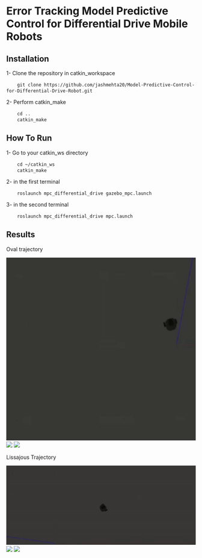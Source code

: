 # Error Tracking Model Predictive Control for Differential Drive Mobile Robots


## Installation

1- Clone the repository in catkin_workspace
```shell
    git clone https://github.com/jashmehta20/Model-Predictive-Control-for-Differential-Drive-Robot.git
```
2- Perform catkin_make 
```shell
    cd ..
    catkin_make
```

## How To Run

1- Go to your catkin_ws directory
```shell
    cd ~/catkin_ws
    catkin_make
```
2- in the first terminal
```shell
    roslaunch mpc_differential_drive gazebo_mpc.launch
```
3- in the second terminal
```shell
    roslaunch mpc_differential_drive mpc.launch
```

## Results

Oval trajectory

![](/Assets/ezgif.com-gif-maker.gif)
![](/Assets/ezgif.com-gif-maker-3.gif)
![](/Assets/sezgif.com-gif-maker-4.gif)

Lissajous Trajectory

![](/Assets/ezgif.com-gif-maker-5.gif)
![](/Assets/ezgif.com-gif-maker-6.gif)
![](/Assets/ezgif.com-gif-maker-7.gif)
